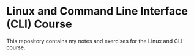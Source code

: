 # Linux and Command Line Interface (CLI) Course

This repository contains my notes and exercises for the Linux and CLI course.


